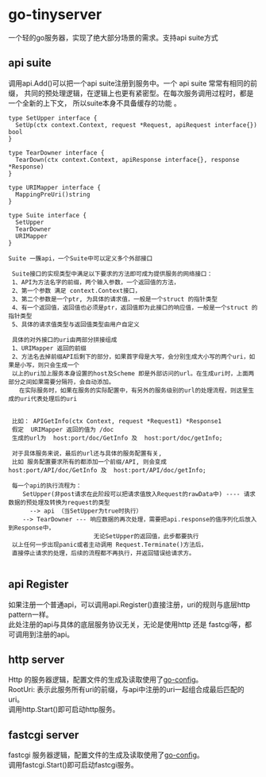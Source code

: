 # go-tinyserver
一个轻的go服务器，实现了绝大部分场景的需求。支持api suite方式

## api suite
调用api.Add()可以把一个api suite注册到服务中。一个 api suite 常常有相同的前缀，
共同的预处理逻辑，在逻辑上也更有紧密型。在每次服务调用过程时，都是一个全新的上下文，
所以suite本身不具备缓存的功能 。  

```
type SetUpper interface {
  SetUp(ctx context.Context, request *Request, apiRequest interface{}) bool
}

type TearDowner interface {
  TearDown(ctx context.Context, apiResponse interface{}, response *Response)
}

type URIMapper interface {
  MappingPreUri()string
}

type Suite interface {
  SetUpper
  TearDowner
  URIMapper
}

Suite 一簇api，一个Suite中可以定义多个外部接口

 Suite接口的实现类型中满足以下要求的方法即可成为提供服务的网络接口：
 1、API为方法名字的前缀，两个输入参数，一个返回值的方法，
 2、第一个参数 满足 context.Context接口，
 3、第二个参数是一个ptr, 为具体的请求值，一般是一个struct 的指针类型
 4、有一个返回值，返回值也必须是ptr，返回值即为此接口的响应值，一般是一个struct 的指针类型
 5、具体的请求值类型与返回值类型由用户自定义

 具体的对外接口的uri由两部分拼接组成
 1、URIMapper 返回的前缀
 2、方法名去掉前缀API后剩下的部分，如果首字母是大写，会分别生成大小写的两个uri，如果是小写，则只会生成一个
 以上的uri加上服务本身设置的host及Scheme 即是外部访问的url。在生成uri时，上面两部分之间如果需要分隔符，会自动添加。
   在实际服务时，如果在服务的实际配置中，有另外的服务级别的url的处理流程，则这里生成的uri代表处理后的uri


 比如： APIGetInfo(ctx Context, request *Request1) *Response1
 假定  URIMapper 返回的值为 /doc
 生成的url为  host:port/doc/GetInfo 及  host:port/doc/getInfo;

 对于具体服务来说，最后的url还与具体的服务配置有关,
 比如 服务配置要求所有的都添加一个前缀/API, 则会变成 host:port/API/doc/GetInfo 及  host:port/API/doc/getInfo;

 每一个api的执行流程为：
    SetUpper(非post请求在此阶段可以把请求值放入Request的rawData中) ---- 请求数据的预处理及转换为request的类型
      --> api （当SetUpper为true时执行）
    --> TearDowner --- 响应数据的再次处理，需要把api.response的值序列化后放入到Response中，
                        无论SetUpper的返回值，此步都要执行
 以上任何一步出现panic或者主动调用 Request.Terminate()方法后，
 直接停止请求的处理，后续的流程都不再执行，并返回错误给请求方。


```

## api Register
如果注册一个普通api，可以调用api.Register()直接注册，uri的规则与底层http pattern一样。  
此处注册的api与具体的底层服务协议无关，无论是使用http 还是 fastcgi等，都可调用到注册的api。


## http server
Http 的服务器逻辑，配置文件的生成及读取使用了[go-config](https://github.com/xpwu/go-config)。  
RootUri: 表示此服务所有uri的前缀，与api中注册的uri一起组合成最后匹配的uri。  
调用http.Start()即可启动http服务。

## fastcgi server
fastcgi 服务器逻辑，配置文件的生成及读取使用了[go-config](https://github.com/xpwu/go-config)。  
调用fastcgi.Start()即可启动fastcgi服务。  
  

